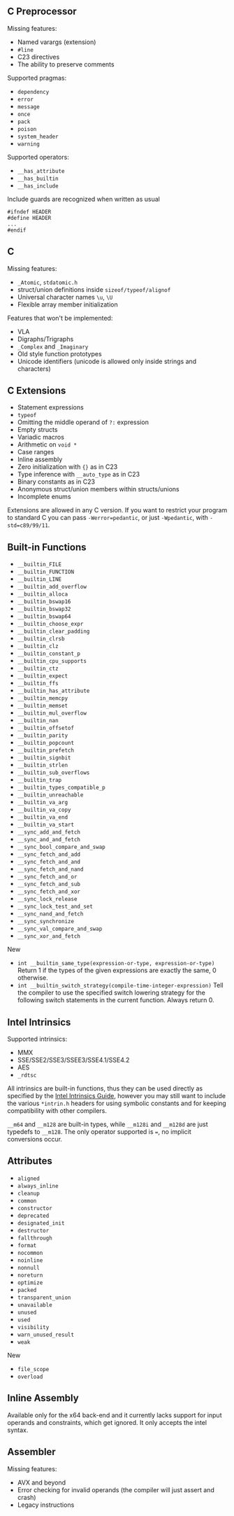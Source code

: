 ## C Preprocessor
Missing features:
- Named varargs (extension)
- `#line`
- C23 directives
- The ability to preserve comments

Supported pragmas:
- `dependency`
- `error`
- `message`
- `once`
- `pack`
- `poison`
- `system_header`
- `warning`

Supported operators:
- `__has_attribute`
- `__has_builtin`
- `__has_include`

Include guards are recognized when written as usual
```
#ifndef HEADER
#define HEADER
...
#endif
```


## C
Missing features:
- `_Atomic`, `stdatomic.h`
- struct/union definitions inside `sizeof/typeof/alignof`
- Universal character names `\u`, `\U`
- Flexible array member initialization

Features that won't be implemented:
- VLA
- Digraphs/Trigraphs
- `_Complex` and `_Imaginary`
- Old style function prototypes
- Unicode identifiers (unicode is allowed only inside strings and characters)


## C Extensions
- Statement expressions
- `typeof`
- Omitting the middle operand of `?:` expression
- Empty structs
- Variadic macros
- Arithmetic on `void *`
- Case ranges
- Inline assembly
- Zero initialization with `{}` as in C23
- Type inference with `__auto_type` as in C23
- Binary constants as in C23
- Anonymous struct/union members within structs/unions
- Incomplete enums

Extensions are allowed in any C version. If you want to restrict your program
to standard C you can pass `-Werror=pedantic`, or just `-Wpedantic`, with `-std=c89/99/11`.


## Built-in Functions
- `__builtin_FILE`
- `__builtin_FUNCTION`
- `__builtin_LINE`
- `__builtin_add_overflow`
- `__builtin_alloca`
- `__builtin_bswap16`
- `__builtin_bswap32`
- `__builtin_bswap64`
- `__builtin_choose_expr`
- `__builtin_clear_padding`
- `__builtin_clrsb`
- `__builtin_clz`
- `__builtin_constant_p`
- `__builtin_cpu_supports`
- `__builtin_ctz`
- `__builtin_expect`
- `__builtin_ffs`
- `__builtin_has_attribute`
- `__builtin_memcpy`
- `__builtin_memset`
- `__builtin_mul_overflow`
- `__builtin_nan`
- `__builtin_offsetof`
- `__builtin_parity`
- `__builtin_popcount`
- `__builtin_prefetch`
- `__builtin_signbit`
- `__builtin_strlen`
- `__builtin_sub_overflows`
- `__builtin_trap`
- `__builtin_types_compatible_p`
- `__builtin_unreachable`
- `__builtin_va_arg`
- `__builtin_va_copy`
- `__builtin_va_end`
- `__builtin_va_start`
- `__sync_add_and_fetch`
- `__sync_and_and_fetch`
- `__sync_bool_compare_and_swap`
- `__sync_fetch_and_add`
- `__sync_fetch_and_and`
- `__sync_fetch_and_nand`
- `__sync_fetch_and_or`
- `__sync_fetch_and_sub`
- `__sync_fetch_and_xor`
- `__sync_lock_release`
- `__sync_lock_test_and_set`
- `__sync_nand_and_fetch`
- `__sync_synchronize`
- `__sync_val_compare_and_swap`
- `__sync_xor_and_fetch`

New
- `int __builtin_same_type(expression-or-type, expression-or-type)`
   Return 1 if the types of the given expressions are exactly the same, 0 otherwise.
- `int __builtin_switch_strategy(compile-time-integer-expression)`
   Tell the compiler to use the specified switch lowering strategy for the following switch
   statements in the current function. Always return 0.


## Intel Intrinsics
Supported intrinsics:
- MMX
- SSE/SSE2/SSE3/SSEE3/SSE4.1/SSE4.2
- AES
- `_rdtsc`

All intrinsics are built-in functions, thus they can be used directly as specified by the
[Intel Intrinsics Guide](https://www.intel.com/content/www/us/en/docs/intrinsics-guide/index.html),
however you may still want to include the various `*intrin.h` headers for using symbolic constants
and for keeping compatibility with other compilers.

`__m64` and `__m128` are built-in types, while `__m128i` and `__m128d` are just typedefs to `__m128`.
The only operator supported is `=`, no implicit conversions occur.


## Attributes
- `aligned`
- `always_inline`
- `cleanup`
- `common`
- `constructor`
- `deprecated`
- `designated_init`
- `destructor`
- `fallthrough`
- `format`
- `nocommon`
- `noinline`
- `nonnull`
- `noreturn`
- `optimize`
- `packed`
- `transparent_union`
- `unavailable`
- `unused`
- `used`
- `visibility`
- `warn_unused_result`
- `weak`

New
- `file_scope`
- `overload`


## Inline Assembly
Available only for the x64 back-end and it currently lacks support for input operands and
constraints, which get ignored. It only accepts the intel syntax.


## Assembler
Missing features:
- AVX and beyond
- Error checking for invalid operands (the compiler will just assert and crash)
- Legacy instructions
